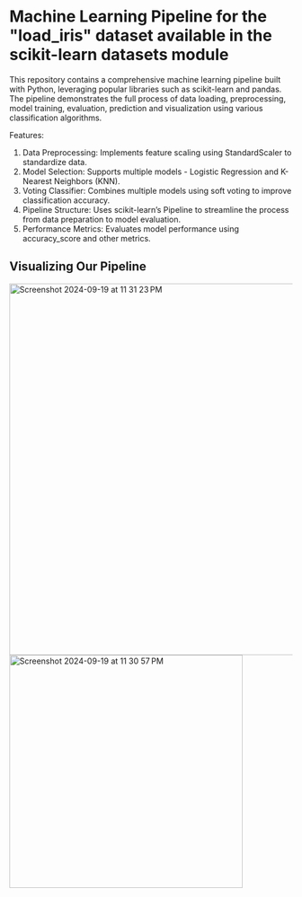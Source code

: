 # Machine Learning Pipeline for the "load_iris" dataset available in the scikit-learn datasets module 

This repository contains a comprehensive machine learning pipeline built with Python, leveraging popular libraries such as scikit-learn and pandas. The pipeline demonstrates the full process of data loading, preprocessing, model training, evaluation, prediction and visualization using various classification algorithms.

Features:
1. Data Preprocessing: Implements feature scaling using StandardScaler to standardize data.
2. Model Selection: Supports multiple models - Logistic Regression and K-Nearest Neighbors (KNN). 
3. Voting Classifier: Combines multiple models using soft voting to improve classification accuracy.
4. Pipeline Structure: Uses scikit-learn’s Pipeline to streamline the process from data preparation to model evaluation.
5. Performance Metrics: Evaluates model performance using accuracy_score and other metrics.


## Visualizing Our Pipeline

<img width="662" alt="Screenshot 2024-09-19 at 11 31 23 PM" src="https://github.com/user-attachments/assets/cf07cc9d-6da7-45d7-8ea9-2986409bbd0a">

<img width="415" alt="Screenshot 2024-09-19 at 11 30 57 PM" src="https://github.com/user-attachments/assets/b2a89589-ed4b-46a3-9813-a21626a5540e">
